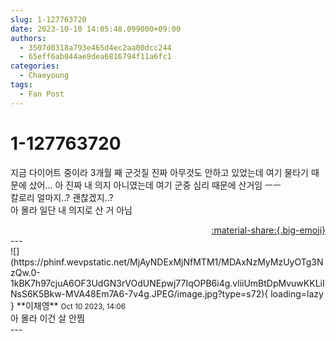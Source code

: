 ```yaml
---
slug: 1-127763720
date: 2023-10-10 14:05:48.099000+09:00
authors:
  - 3507d0318a793e465d4ec2aa00dcc244
  - 65eff6ab044ae8dea6816794f11a6fc1
categories:
  - Chaeyoung
tags:
  - Fan Post
---
```


# 1-127763720

<div class="post-container" markdown="1">
<div class="content-container md-sidebar__scrollwrap" markdown="1">

지금 다이어트 중이라 3개월 째 군것질 진짜 아무것도 안하고 있었는데 여기 물타기 때문에 샀어... 아 진짜 내 의지 아니였는데 여기 군중 심리 때문에 산거임 ㅡㅡ<br>칼로리 얼마지..? 괜찮겠지..? <br>아 몰라 일단 내 의지로 산 거 아님

</div>
</div>

<div style="text-align: right;" markdown="1">
<a href="https://weverse.io/fromis9/fanpost/1-127763720" style="text-align: right;">:material-share:{.big-emoji}</a>
</div>
---

<div class="comments-container md-sidebar__scrollwrap" markdown="1">
<div class="comment" markdown="1">
<div class='id-container' markdown="1">
![](https://phinf.wevpstatic.net/MjAyNDExMjNfMTM1/MDAxNzMyMzUyOTg3NzQw.0-1kBK7h97cjuA6OF3UdGN3rVOdUNEpwj77IqOPB6i4g.vliiUmBtDpMvuwKKLiINsS6K5Bkw-MVA48Em7A6-7v4g.JPEG/image.jpg?type=s72){ loading=lazy }
**<span class="artist">이채영</span>** <small>Oct 10 2023, 14:06</small><br>
</div>
<div class='comment-body' markdown="1">
아 몰라 이건 살 안찜
</div>
</div>
</div>
---
